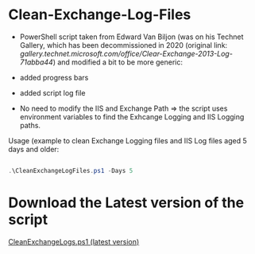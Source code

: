 # Clean-Exchange-Log-Files
- PowerShell script taken from Edward Van Biljon (was on his Technet Gallery, which has been decommissioned in 2020 (original link: *gallery.technet.microsoft.com/office/Clear-Exchange-2013-Log-71abba44*) and modified a bit to be more generic:

- added progress bars

- added script log file

- No need to modify the IIS and Exchange Path => the script uses environment variables to find the Exhcange Logging and IIS Logging paths.

Usage (example to clean Exchange Logging files and IIS Log files aged 5 days and older:

```powershell

.\CleanExchangeLogFiles.ps1 -Days 5

```

# Download the Latest version of the script

[CleanExchangeLogs.ps1 (latest version)](https://github.com/SammyKrosoft/Clean-Exchange-Log-Files/releases/latest/download/CleanExchangeLogs.ps1)
